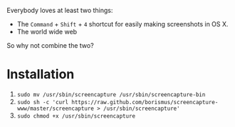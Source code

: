Everybody loves at least two things:

* The `Command` + `Shift` + `4` shortcut for easily making screenshots in OS X.
* The world wide web

So why not combine the two?

# Installation

1. `sudo mv /usr/sbin/screencapture /usr/sbin/screencapture-bin`
2. `sudo sh -c 'curl https://raw.github.com/borismus/screencapture-www/master/screencapture > /usr/sbin/screencapture'`
3. `sudo chmod +x /usr/sbin/screencapture`
